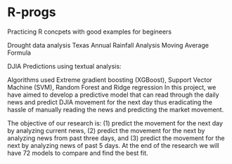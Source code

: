 # R-progs
Practicing R concpets with good examples for begineers

Drought data analysis
Texas Annual Rainfall Analysis
Moving Average Formula


DJIA Predictions using textual analysis:

Algorithms used Extreme gradient boosting (XGBoost), Support Vector Machine (SVM), Random Forest and Ridge regression
In this project, we have aimed to develop a predictive model that can read through the daily news and predict DJIA movement for the next day thus eradicating the hassle of manually reading the news and predicting the market movement.

The objective of our research is: 
(1) predict the movement for the next day by analyzing current news, 
(2) predict the movement for the next by analyzing news from past three days, and 
(3) predict the movement for the next by analyzing news of past 5 days. 
At the end of the research we will have 72 models to compare and find the best fit.
